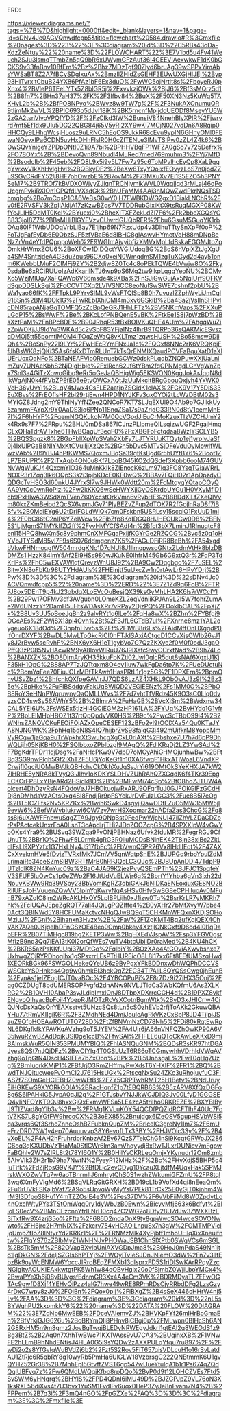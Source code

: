 ERD:

https://viewer.diagrams.net/?tags=%7B%7D&highlight=0000ff&edit=_blank&layers=1&nav=1&page-id=sDNv4Jc0ACVQnwdfcpp5&title=flowchart%20584.drawio#R%3Cmxfile%20pages%3D%223%22%3E%3Cdiagram%20id%3D%22C5RBs43oDa-KdzZeNtuy%22%20name%3D%22FLOWCHART%22%3E7V1bd5u4Fv41Weuch2SJu3lsmqTTmbZn5qQ9bR6xUWymGFzAuf36I4GEEVIAexwkwF1dK0bGCKS9v33fnBnv108fEm%2Bz%2Bhz7MDzTgf90Zlyd6bruAg39wSPPxYimAbsYWSaBT8Z2A7fBCySDgIxuAx%2BmzIlZHIdZsGEHF3EUwUXGjHlJEj%2Byp93HITvrxltCbuB24YX86PfAz1bF6Ex3duO%2FwWC5ojNrtlt8s%2FboyeRJ0pXnx4%2BVIeP6TEeLYTx5Z8blGR5j%2FxvvkzjOWk%2BjJ6%2Bf3sMQrz5d1%2B8fn7%2BHn37aH37%2FK%2F3lfbv84%2BuX%2F50XN3Nz5KuWq5TAKHvL2b%2B%2BfPO8NPyo%2BWvz8w9TW7g%2F%2F3NukAXOnumuQR9tIjmMk2wVL%2BPIC693o5dJvI18iK%2BK5rncnfMpjjdoUEODf8MseyYU6W2zGA2tsnVIvoVPQfYD%2F%2FzCIkd3lW%2BunsiV84NnehBlyXPlR%2Fjwrvrd7mf5Ef1dx9Ulu5DG22QBG84j65V5yRI2XY9wKl7MCjN027vdDn6A8Rqip0HHCQy9LHhgWcsjHLosz9uLRNC5hEqOS9JkkR68cEvu9ypIN6GHnyOMl0FEwaNOeyxlPa6CDN5uvHxDHhFIslR0H0cZITENLe3lMvTSlPw0zZL4Z4k6%2BOwSQvYnigeYZPDpONtI0Z1i9A7bi%2BPHHVBqFP1WFZA0gSo7v725Defrx%2FO78OYx%2B%2BDevoQvn89Nbudl4MuRed7med769muhm3%2FYj7MfD%2BsodcIb%2F45eb%2FQ8L9x5i9v5L7Fw7z95c6ToMPvlhcEyQp8XaL9gggYwxwVIkXhHvlgHvl%2BQBkyDF2%2BeXw8TxyYOoixfEOvyzLoS7n0jodZZu9SGyCRdFY52lj8HF7phOwzbE%2B7ovM%2F73MXuXv7Ei1S5EZO5h3PNYSeM7%2B9TROf7kBVDXOWjyyZJiqnTRCNjymikWVL0Wqqjlgd3rMLaj46qPoUcgmPvkiRXIOn1CPQfdLVXsdGk%2BhUFaMM4AAj3nMQwZwdPkrNQsTSDhmqbg%2Bo7mCqsP1CA6VeBsG0wY0jH7FWBKDWG2gxD1BiakLNChR%2Fv0fE2RVSFV3kZpIjAkIjA17zKzwBZgs7V7TDDRubGixiKtX9tsRuqMGXP08KWfYcJLIH5DdMT0Kcl%2BYuexi0%2BhcXITXFZekLdZl7F6%2Fk2bbeXGQsYG8833joI8Z7%2BBsMHiBlGYFVzvCUwrdGUQbRER%2Fbu6GsuM5GuqYK1rbOAq80IF1WtbUDOqVrbLlBay7E1jhp69N7RzxUdp4v3DlhuTTtySnXpFf0oP%2FoTJgFafEyDb6E0ObzSJF5zfVBaE6d8IBHC8gIAswvHYmctVoH88mDNpBeNzZrVn4eYfdPQpppoWeh%2F9WGImAjvyibfjzXMVxMpLfdBskaEGGMJtoZpOmkHrWmxZOU6%2BoXFCw1DIDQctYWGIUdoqBG%2BoS6hVpjXZtJgXgUa4SM4SntzjdeA4G3duZpus96CXq0xeiN0WmqdmSM1zgTuXGyd2d4ay51onm6KWebbLMuF2CIMFj9ZY%2B2djw8Z0Tc4c8oPEkTQWE4bVwjw8O%2Fky0sdaBe6xRCiRUUoIzAdKkarIlNTJ6wp9pS6Mg2tw9IkpLqgqYeoNU%2BCMvXo5WzjMlUg7XaFQAWp6V66msde4k9XBa%2FnSJiGwGujAx5NqIUrf9OFKVdSgpDDSLkSgi%2FoCCVTCXg2LVIVSNCC8eoNulSwSWE7cshnf2pbU%2BWa1yao66fK%2FFTpkL9PYrvSlML9vWsFTQlSp8B0h7uvuzlZZphWyLiJmCqI918Sn%2BM4DOk1G%2FwREbIXhjCMl4m3xv6GSkiB%2Ba4Sa2jVsIInSHPvlcDN85rapANjaGqTOMFQ5zZcBpQeGRJ1HhLFTz%2BV5NKmVaps%2FXXuPuGdP15%2BsWwF%2Be%2BKcLofPNBQenE5vBK%2FtkEe1S8j7pWzBD%2BsXztPaM%2FnBPcBDF%2B90JRhqR53tBxBOIVKuQHF4AUm%2FAhgqWuZizZpWOKjJJ9IdYu3WKAd5c2vSbF83YFjaINz4IhrB9TQRPo36sQAKMicESvszqDMOj5tt55pomtlMOM4iTOqZeWaQ8vKLTmz1zgwsHUSH%2Bo58msw9DjiQh4%2BoSnPy22I9LYr%2FwHEcRYmFNxJa1c%2FQCxf8NNc2rK6VRQKpjFfJhBsWK8zjQKi35As6fsKxDTmRLUnT7kTsQrENMIXQaudPCVFaBquXatD1aXIUErUoxOaNFo%2BTaNEAFVio0RenuebGCWz0dskPLqqbZNQPuwXXjUaLnlmZuy7UNAeKbhS2NjDIgHbje%2FxlRcn62Jf6tYBm2fqCPNMgdLGhVgWnZpx7Snl3a4GiTzXowoGibq9eRr5oGeJaQBHigWig5EKSVON0KgqJokArJqqN8dikWgAjN0k4fFVbZPEfE05e9tyOWCxAQtJzUuMkcItBRgGbouQxjyh4YxWK0VcH36yUvYl%2BLqV4tJwx4CsFLE2aatjpZSGidK1cIAX%2FGK9V17Y5DiS33EuXBvs%2FrEOflsHF2bl29rtjEwn4HPD1NYJKFv3qxOYOi2tLcWzDBtM02s3MYIGZ8Jdng2mY9ThINyYfNZee2QNCoR7KT7SLJqEXUl9O4Ab9p7GJIkkUy5zamrmFAYpXr9Y0AaDS3iq6PNp11SnqZSa17s9aZrjdG33RN0d8tV1cemMnE7I%2F6hHYF%2FqemNGQKukoN7M0QcVGpdJiEuCrMoKzuxTIzVZCHJmY2k4Rx9s7F7%2FRpu%2BHU0mDSa867ICJnzPLlpmeQILsqizwUGF2PgajHmqCLxQHaTdrAVTxhe6THwBOagUf3eqF0%2FxXBGFoFctqdaa8WzlYSCLYB5%2BQSSpgzk8%2BGpFbllXpWpSVah2XbFy7LJTYRUuKTQytp1ej1yrplvJaSf0j4IxUlPGaB8NlYMxKtCVuiljjXzQc%2BGn5bDvc5MTvSjDFeVduOyMowlfWLwzVAb%2B9YBJ4hPtKWMS7QoxmJBqSa39gtKsBgd6r5hUYtBY6%2Boot1ZLP7BRUPR%2F2iTxAqb4ON0u8Kf7LbqBG45KO2dQSdef3Xpbb6ooM74GUVNvWgWuKJ44QxcmYlO364uMnKkIk8ZlEnocK6zLm97lq3FO8YsqTGiaWRrLNOXR3r1Zqq3lk6OQpS3s2i3pjbKDcE0KF0wQ%2BBAv7FQiH02r1ApDpzdyCQDGcTvHSO3d60nkU4JYrxSl7w9JHWk0Wdtt20m%2FcMtqyqYQtapCOyQAA9VtCc0wnRoPlzl%2Fw2kKKQ6wSeHWYXjiGyOSKrdoUYGu1H0VXyMfiD1cb9PxHlwA3WSdXmTVenZ60YccstOrkVmn6vRybHE%2B8BDdXlLfZXeQIVvm80kxZKmBeiod2QcSX6vpmJGy71PlyBEZvZFup2dTOK7R2fGojlnRaD8f7iBSfv%2B0MdiEYg6U2tDrIFGLdWlQk7cm0Fskbn5USRLsy15scqlO1FxUuD1mI4%2F0bC86tC2nlP6YZeIWcw%2FjbZfp8KqIDGQ8HJHECUkCw0D8%2BFN5S1LjMgmS71MYklfZt2ff%2FyvHMYCfSAdf4n%2Bfct3bX7LminJ1RInuqtcF8enI15HPQ8hwXm5c8y9phmCnXMFGqaPxijfKGYrGe2RZQCG%2Bvc5z0q1oHYVbJTYSdM85vI7F9s6S076ddmgcnz7K5%2FAGuDFiRR8BeBh%2FA54xgdbVkwFHNmoqgtW504mrdgKNo1D7dNUi8J1llmqpwsoGNtxZLdmVtHk8blzDBDMZs1iHzzK84ImY5Af2Ei9HSs980wJKuNE0lhfrM45Gb6G9xtQ3r%2FqP3TdKrlPs%2FhC5wEXVAWlqfQrevzWnU8J92%2BA9Cw2Dqgbgo%2F7uSEL%2BjtwXN8oFbKtr98UTYHdAUls%2FHEinjtf5uUkcZw1n0rtAwLr6HPvYDrj%2BPw%3D%3D%3C%2Fdiagram%3E%3Cdiagram%20id%3D%22sDNv4Jc0ACVQnwdfcpp5%22%20name%3D%22ERD%22%3E7Z1Zd9q6FoB%2FTR7J8ox5DEnT9p4kJ23obdqXLoEVcOuBesjQX39ksGyMhLHA2K6ls7rWCcIYI%2B29Pw17OFMv3df3AVgubn0LOmeKZL2eqVdniiKPJAn9L2l5W7fohrZumAe2lV6UNzzYf2DamH5uHtsWDAsXRr7vRPay2DjzPQ%2FOokIbCAL%2FpXjZk%2B8Uv3UJ5pBoeJgBh2z9alvRYt1q6lLe%2FgHa8wX%2BZhn%2FYBfgi9OGcAEs%2F2WjSX13pl4Gvh%2Bt%2F3JfL6GTdB7ul%2FXnrne8mz1YAL2oygeuo6X18dOd%2F3hpfnHvv5s%2Ff%2F1WB8r6Ls%2FAidMffOnHXggdP0ifOnrDXYF%2BwDL5MwLTpGkcRiCI0hFTJdSAxiACtgcD1CCvXjsOWIb26vJ1y8J2rBvw5scRvhF%2BNX6yX6H1eT1gybVo7G7QzZKXyc2f0M0f0odJ3gaOPffQ3zP085NvHAcwRM9yA8IovWIRuU76J9lXafc9wyCCrxtNad%2B9h74Lo%2BANXZK%2BO8DjmAryKH35kkuFbKZti02JwI0glcR5dut8sNAf6XgxjJ1KjF35kH1OpG%2B88AP7TzJQTtqxm8O4ev1iuw7wkFgDa6tp7K%2FUeDUctuNc%2BomYqFee70FiuJOLrMBfTkAwh1HasPRtL1r1gz5G%2F1DPXErn%2BpmOnvUSvZbz1%2BhfcnkQXfpeGAVIrJJ7QDS6LzAZ4XHkL9ObOvAJ3z9I%2Bz35e%2BpHke%2FuFIBSddgvFakUqBWlQD2VEGiEENz%2Fs1MM0O%2BPbOB8RoYSeHNnPWgruwnyQaOMLLWvs%2F7d7vhtTfVRdz45K9O3sC0LIq0dvyzsCD4swSy56AWhY5%2B%2BlmrA%2FuHaGB%2BVcXjSm%2BWdxnw34CAL5YEI6U%2FsWSEx5tlzHi4GOiEGM2zHP161LA%2FYUq%2BvHYdo1G1vfrP%2BpLElMHpHBOZ1t37rtQpQpdvVK0HS%2B9c%2FwcScTBbO99i4%2B2WNhsZANQVOKuFEOiFOjAZxQpeCESEF123zBFo2vl9tOClXAa54Qu0KTaJYA8NJNGWK%2FphHq15dN8S4IQ7hijbrZvS98falqG3j492mUifkrM8YoppMmVyRCgw1jaGqa9uTrWpkhrXt3wuhcgXgCkL0riAXt%2Fbshxe7U7h7d6pP9DhWQLijh05KjKBH0%2FSQlbbxoZPbIbzgI9MAgQ%2FdIKRgDj2LZ3YwSAd%2F7BgKdrTPDr11djDsg%2FaNHcPKw9V7dpD7oMCyAhiGHMOjunhwBw%2BFtBq3SG9nwPlgh5Gf2iXhTZF5U6jYqKeGf1h10XA6fwqF1HkxATjWoaL6VndXPCrwjfl0qciUQMwBVJkQBHchvCkOkhXuJgSyJrYi619OMtOkSYeKHXJA7kW27lHRHE5yNRA8kTVyQ3IJIhv1oKDKYSLDHVZUhRAhQZXGqdK6f4TKr39EpgECKCrFP8LxYBjeARd2HSidkBD%2B%2BMFwMi74cSp%2BtO8hoZJTUW4Aolcert4DhDzyRsN4FQdoVeJ7HBOkuojwRxARJ9QFgrTuJ0GJFOKGIFzGCdHDj8nDMhdaVzACtsOxq4SI8FndjRr9pFSYekJrDvFuIzLGC3%2Fue8B5l7eOg%2BT5ICZFfs2Nv5KRZKx%2Bwih6SwkD4sgvjiQawODtEZuO5MW35MW5jl9evW6%2BefWWvbIukrwi6OW7zy7wrH9Xoomar22nADfaZas3ChcG%2Fq8ss8j6uXAWFFnbwuSqgZTA9Jgy9ONgBst0FedPwWjcNUI47iIZhVLZDaCDZorPsPActcekUnxrFoA0LsnT3oApdIrjTHi2JDqZOOZcpG%2B4SPXXIpW4vGwYoOKs4Yra9%2BUSvq39WZqa9FvONjPBHNaz6Ufvk2fduMR%2FegrRGJ9CfUnuT%2BBr1O%2FhwF5L0rmk4gRG3R0iiuMCDsBNjnEK42T8jn38xiBc2ZkLdIFsLl9XPYzfx1G7HxLNy4J517fbEc%2FbVwnQ5PR26Vx8IHdIIEot%2F4ZAXCxXvekmHVe6fDvjzTVRxfMk7JCmVV5qnWqtpSnE%2BJUPGq9rboYpulZdMLrimaiRp34ceSZmSiBW3RTfMrB0hRPJQcLC3QJc%2BJBUpAnDDi47TdpP9UTzIdlK8ZN4KnYuc09z%2BaC4JA69K2jezPvyQSEmPTh%2BJFJC1SpqfeYV3SFUF5luOwCs1p0eZWp2F16JtUdVuELWjr6g%2BbrtY1Yhba6gVn3ixh22dNouvKBWw9Rq39VSpy23BbVomiKgRZ3qbiGKkJ6NIDKaENEoxiuxGESNO2BRIlUFsJoHVuuenZQwVV5IpInYgKwryNgAsHSv0HfySw8G8eCPHiIuoAv0MFunB79xAZqIC8jm2WRcAKLHxOY5LplBPLijh0xJ1izw0Tg%2BsrKrLR7yMKRh7hk%2FciUQAJEpeZgRQT77aIi4JQiLgPQZIffe4%2B0yXHr27bMfXvyW7pbe40Act3QBINWd5Y8HCFUMaKctvcNHqQJwBQ9qT5CHKMnWFQxnXKDjSOHoMziuJ%2FGni%2Bjhanxn3Hvzx%2B%2FaV%2F1ZgKMT4Bg2ufKgiQEX4ChVAK7AQe0JKjgeIhDFnCSzOE48eo0Omp0bkey4XztjlCNkCxf9D6od4I0l1qDabEFR%2B07TiMHgc819hg2KETP3Ww%2BqHXEdVJspAV%2Fsp3YFGV0gsrMfIzB9ng3Qg7iEA13tK0l2orQfWEs7yuTV4btcUbiiDr0raMed%2B4KU4hCK%2BKR65azPsKKfJUpi37MDtGo%2FqlbiY%2BOzXAe4AtGOviAXwvbshxe7UxhwgZCjRYRDhogihx1gSPsxrrLEsPTtHUREicO8L8i17xx6Ft8EEfUMSzqHwd1XEORkBGk96FSWGOLHekeQYeUB6z9ByPgxYFkBDDnxwDhWQPhDCCVSWSCkeYS0Hnkqs4Qg9w0hmkBI3hckQqZ2EC34Tl7AIiL8QYQSsCwg0jhEuhB%2FynAs1jeIZEogICJT0vaBOc%2F4YBCOPuPj%2F8r7Dz9i27iHX35Onj%2Fqg0CZDUgT8bdUMERSOPFvgfd2dnANw9NVLJTldCa3WbKQfmU6As2XLKRG2%2B1OVH10AbaP3syJLdjpImxlOnJ8DTbpXDXrrcCGH4d%2B19PXZ8vkfENgvoQlhyacBpFoil4YoepRJMOTzRcVsXCotnBgmWtk%2BvD3xJHICrlw4CiQJNcDsXaQsQnYEAXsstvt5UNzcSQs8tLn5cSOzhEVb2rfjToAKk2GkuwQBAYHu77tRmVKIIgiK6R%2F3ZMdhNEd4DmjJouIcAgRkVKzCxBpP8JD4TilpiJSauZ9QfpHOEAwROTUTO728D%2FtZfBNVmNzCD78Nh5%2FDi80kRqtEwRpNL6DKgfkfkYPAVKqAVzhg9oT5JYEV%2FA4Ujr6jA66nVNFQZhOwKP90A6V35IwuRZwBZAdDqjkUSl0ge1ccB%2FfwSAl%2FIFEE6uQToCkAwEeXKxD9miBAImskWuR5QIN353PMUMYBIQ%2FhlASNQuGNM%2BQDsR3sKR97htDGAJyes8QSt7nJQjDFz%2BwOIYIg4T0GSLUzT6R66oTCGmywhhVDrhIdVWqAVzhg9oTpGtN4DscH4SIFFe7bZxObn%2BPk%2Bi5UnhsgaL%2FwT0qHq7Uzg%2BrnlucrkKMjP1%2FBfJrjO3RmZHffmyPwXdsT6YHXIF%2FR1%2BQ%2BwdTNJQitucweeFvOmCI2J7615HsUGk%2FtscgNxSu24ZKc3uRhojuyfuC3FIAS7f7SOmGeHCIEBHZ0wWEtB%2FZY5CRPTwhRMT25H1Betv%2BNdUruyEiHGKEwS9XYORkGOlA%2BRacHqnfZ1p7tEBQRB6S%2B5zARV8XfQzDGFo8g6S6lPAHkiG5JypA0gJI2g%2F1GTJsbvYNJJkWCJDIQ3Jv00LfyD1GGGSEQ4yIiNFOYKT9QJ8hxxGjQxExmvWFSa5LE4zcA5triIho0RKREZE%2BXYBIByJ9TIZVad8gYlb3v%2Bw%2FRMg1KVLuKOY54QCDfPQZIdRCFTIhF40Uc7FotVZKS7L8gYGfFW9hrcoCX%2B3oEX85%2Bnujdgx6lZeOSV5gupHSVbWSi5qa3vrqs6Qf3SrhoZnneOshBZFubknQupZM%2BrlcelC3greNy1Im7%2F6mUeFrzDRD73W1y4ep70Auuuvvp38Y6evofLTx33BY%2FHJVOlc33y%2F%2B4vXoEL%2F4AH2hFruhrdprKnbzAf2Ev67QzS7TekChG1nSi9KcqtGRWpJX286C6oq3qKXUDbVz1HaMa0StlCWr6lm3amVhqyydj8xRwTJLxrDUNicv7mFgowFaBQhlv2W7sZIRL8t2t78Yl6Q1Y%2B0HilYsCKRLeqOmjxYKynudr12Om8zmb5AIvVIk3ZH2r1b79ha7NwtN%2FyeyP12MHz%2F%2Bc%2FHvXdjS5BHP5c4luTifk%2FdZjRbsG9VKJY%2BfDLic2evCDyg10YcauXLjtdfM4UqxHak5SPMJrskWXQZwVTq7w6aoTBnrmIlJ6mhrytQhS0S1wzhZWkumiGFZmU%2FP8tql3wq6XmFyVlgMd6%2BSqVLRqGitGRXH%2BD19cL1b9VofXd4qi8nEeaQm%2Fu6rUVkFSKajbVaf72A9o5sUpvqWyMyYsl7PEk81TrCk25E0yGjT0kjnhm4WrM3I3DfpoS8Hu1Y4mTZZOsIE4e3V%2Fes37DV%2F6vVbFiiMd8W0ZpdvtLo4nOxclWtyPYs3TStOmWqq0ry1dyWbJzB0Ewn%2BicyvMfj663k6Bdfyt%2BlioLS0ecV%2BMnCEzcnnYtrILNrH0cg4ZC2WG2o8Dfy28U7dJw3ZWXXBzE3iTxfRw9X4zrj35o%2Ffta%2F686D2mdaOnX9ty8gpWwcSO4wceSOVONwwto%2FH6jrc2H7mNIX%2Fzkcrv754vHGAOlLnpuSx7n3gW%2FGMTMPVicljqUmpZfIoZ8lNtyrYd2KRKr1%2F%2FRNMzMlk4XyPjbtf1mhoUHIqXixXneuifntw%2FIgYS76zZBlbMyZ1WNHNJvPHOWaJSB1ChnSIXPtb0SWgVCs6mSGL%2BsTk5mM%2F82OVagBXvlbUniAXVGDpJma8%2B0HoJ0mPdaS49Nn1ito1IgDkGN%2FdeljSZGIs6hPTYj%2FWOylTvIeSJDnJNlemO3dW%2Fn7v3lItEbzBk9oyWcENMW6YoccJIRroBEqZFMXb13dIsprxFD5S1riDlSwKArRPqyZzcNGlgItyAOUKIEAkkwtgtPK5Wh1w84oOBvHgjx20o0fBjmbZ0WjiLboYMCx4%2BwaPYeXh6j08yBUvgsfEdnmGR3Xx4A4eCm3VK%2BDRMDyaTLZFFwOGTAc9gwfD8Xjf4YEHvQiPzz4aIG7hwe49wRE8RPmRDsCjyRRbdDFg2LzsGzy4rDxC7wpy8zJ0%2FOiBn%2FQox0pIj%2FiBXgZ%2B4sSeX446cHHrW4nj5Lv%2FAA%3D%3D%3C%2Fdiagram%3E%3Cdiagram%20id%3D%22nL5sBYWqhPU2kxpmkkY6%22%20name%3D%22DATA%20FLOW%20DIAGRAM%22%3E7ZdNb6MwEEB%2FDceVAIemvZJ%2BHVKpFYf26mIHrBoGmaEh%2BfVrkjGJG626u%2BoBRYmQIj8PHnv8jCBgi6p%2FMLwpn0BIHcSh6AN2G8RxHM5n9m8gmz2JovBqTwqjBLEDyNRWEgyJdkrI1gtEAI2q8WEOdS1z9Bg3BtZ%2B2Aq0n7XhhTwBWc71KX1VAss9vU7CA3%2BUqihxXB%2F1VNwFE2hLLmB9hNhdENtisJ4HLA0G5l9sYQDw2zAXXPULqYfqu7ru897%2F%2FwDj2o2s8YfGvIqWuBVdZj6b2%2Fzt5S2Rov5FiT657qjsVDLcuH1o16rSvLatdAU1ZtRjc6R5qbRY8g10wyRb5PmHa6UlGLW18VzbrsgC222QNBtmmK6U1gvQYHZ52Gr38%2B7MhhEpl5GtvffZVST6gp547wUueYtulqA1b1r1Ps674qZQdQqIUBFyq7z%2Fw6QMdLWQgjKfbo8rpDQo%2ByP0d9t12LQHCZVEs7Ftd5SvSWM6yHNqrg%2BHYlS%2FPD4QDnI6iMU49D%2BJZGPJpZ9VL76oN3X1ksRXL56diXvs4t7U3bvx1YuSM1FvdlFv6uqx0HeP3ZyJe8nFvam7N4%2B%2FPPem%2B7q3i%2F3mQ4nGO%2FpGZXe%2FAQ%3D%3D%3C%2Fdiagram%3E%3C%2Fmxfile%3E
